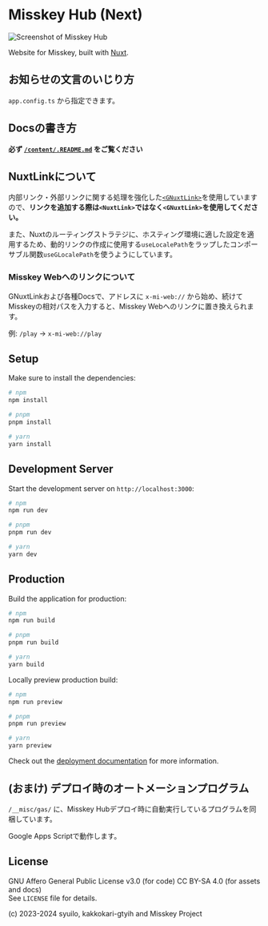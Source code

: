 # Misskey Hub (Next)

![Screenshot of Misskey Hub](./public/img/og/misskey-hub-screenshot-dr.png)

Website for Misskey, built with [Nuxt](https://nuxt.com/).

## お知らせの文言のいじり方

`app.config.ts` から指定できます。

## Docsの書き方

**必ず [`/content/.README.md`](./content/.README.md) をご覧ください**

## NuxtLinkについて

内部リンク・外部リンクに関する処理を強化した[`<GNuxtLink>`](./components/g/NuxtLink.vue)を使用していますので、**リンクを追加する際は`<NuxtLink>`ではなく`<GNuxtLink>`を使用してください。**

また、Nuxtのルーティングストラテジに、ホスティング環境に適した設定を適用するため、動的リンクの作成に使用する`useLocalePath`をラップしたコンポーサブル関数`useGLocalePath`を使うようにしています。

### Misskey Webへのリンクについて

GNuxtLinkおよび各種Docsで、アドレスに `x-mi-web://` から始め、続けてMisskeyの相対パスを入力すると、Misskey Webへのリンクに置き換えられます。

例: `/play` → `x-mi-web://play`

## Setup

Make sure to install the dependencies:

```bash
# npm
npm install

# pnpm
pnpm install

# yarn
yarn install
```

## Development Server

Start the development server on `http://localhost:3000`:

```bash
# npm
npm run dev

# pnpm
pnpm run dev

# yarn
yarn dev
```

## Production

Build the application for production:

```bash
# npm
npm run build

# pnpm
pnpm run build

# yarn
yarn build
```

Locally preview production build:

```bash
# npm
npm run preview

# pnpm
pnpm run preview

# yarn
yarn preview
```

Check out the [deployment documentation](https://nuxt.com/docs/getting-started/deployment) for more information.

## (おまけ) デプロイ時のオートメーションプログラム

`/__misc/gas/` に、Misskey Hubデプロイ時に自動実行しているプログラムを同梱しています。

Google Apps Scriptで動作します。

## License

GNU Affero General Public License v3.0 (for code)
CC BY-SA 4.0 (for assets and docs)\
See `LICENSE` file for details.

(c) 2023-2024 syuilo, kakkokari-gtyih and Misskey Project

